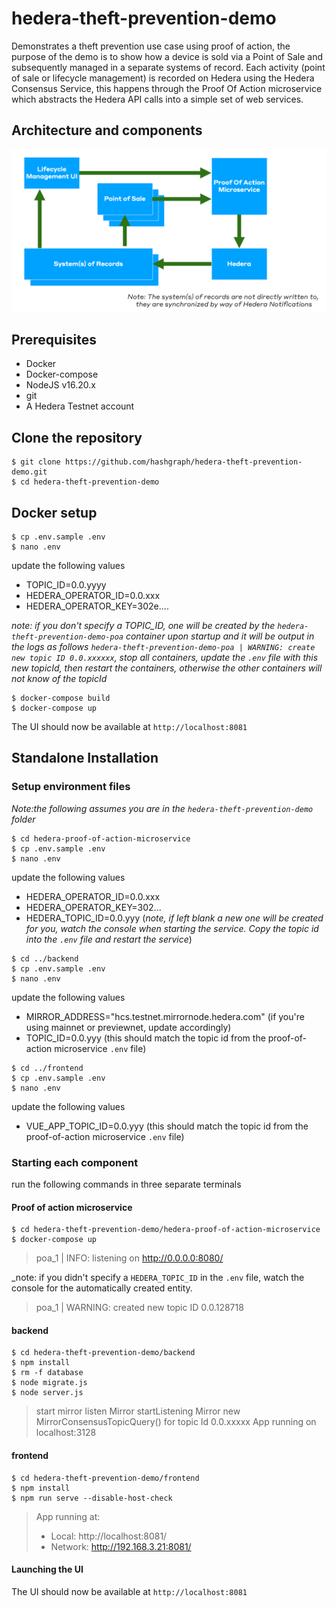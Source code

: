 # hedera-theft-prevention-demo

Demonstrates a theft prevention use case using proof of action, the purpose of the demo is to show how a device is sold via a Point of Sale and subsequently managed in a separate systems of record.
Each activity (point of sale or lifecycle management) is recorded on Hedera using the Hedera Consensus Service, this happens through the Proof Of Action microservice which abstracts the Hedera API calls into a simple set of web services.

## Architecture and components

![Register](documentationAssets/overview.png)

## Prerequisites

* Docker
* Docker-compose
* NodeJS v16.20.x
* git
* A Hedera Testnet account 

## Clone the repository

```shell script
$ git clone https://github.com/hashgraph/hedera-theft-prevention-demo.git
$ cd hedera-theft-prevention-demo
```

## Docker setup

```shell script
$ cp .env.sample .env
$ nano .env
```

update the following values
* TOPIC_ID=0.0.yyyy
* HEDERA_OPERATOR_ID=0.0.xxx
* HEDERA_OPERATOR_KEY=302e....

_note: if you don't specify a TOPIC_ID, one will be created by the `hedera-theft-prevention-demo-poa` container upon startup and it will be output in the logs as follows `hedera-theft-prevention-demo-poa | WARNING: create new topic ID 0.0.xxxxxx`, stop all containers, update the `.env` file with this new topicId, then restart the containers, otherwise the other containers will not know of the topicId_

```shell script
$ docker-compose build
$ docker-compose up
```

The UI should now be available at `http://localhost:8081`

## Standalone Installation

### Setup environment files

_Note:the following assumes you are in the `hedera-theft-prevention-demo` folder_

```shell script
$ cd hedera-proof-of-action-microservice
$ cp .env.sample .env
$ nano .env
```

update the following values

* HEDERA_OPERATOR_ID=0.0.xxx
* HEDERA_OPERATOR_KEY=302...
* HEDERA_TOPIC_ID=0.0.yyy (_note, if left blank a new one will be created for you, watch the console when starting the service. Copy the topic id into the `.env` file and restart the service_)

```shell script
$ cd ../backend
$ cp .env.sample .env
$ nano .env
```

update the following values

* MIRROR_ADDRESS="hcs.testnet.mirrornode.hedera.com" (if you're using mainnet or previewnet, update accordingly)
* TOPIC_ID=0.0.yyy (this should match the topic id from the proof-of-action microservice `.env` file)

```shell script
$ cd ../frontend
$ cp .env.sample .env
$ nano .env
```

update the following values

* VUE_APP_TOPIC_ID=0.0.yyy (this should match the topic id from the proof-of-action microservice `.env` file)

### Starting each component

run the following commands in three separate terminals 

#### Proof of action microservice

```shell script
$ cd hedera-theft-prevention-demo/hedera-proof-of-action-microservice
$ docker-compose up
```

> poa_1  | INFO: listening on http://0.0.0.0:8080/

_note: if you didn't specify a `HEDERA_TOPIC_ID` in the `.env` file, watch the console for the automatically created entity.

> poa_1  | WARNING: created new topic ID 0.0.128718

#### backend

```shell script
$ cd hedera-theft-prevention-demo/backend
$ npm install
$ rm -f database
$ node migrate.js
$ node server.js
```

> start mirror listen
> Mirror startListening
> Mirror new MirrorConsensusTopicQuery() for topic Id 0.0.xxxxx
> App running on localhost:3128

#### frontend

```shell script
$ cd hedera-theft-prevention-demo/frontend
$ npm install
$ npm run serve --disable-host-check
```

>   App running at:
>   - Local:   http://localhost:8081/
>   - Network: http://192.168.3.21:8081/

#### Launching the UI

The UI should now be available at `http://localhost:8081`

